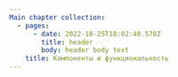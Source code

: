 ```yaml
---
Main chapter collection:
  - pages:
      - date: 2022-10-25T18:02:40.578Z
        title: header
        body: header body text
    title: Компоненты и функциональность
---
```

